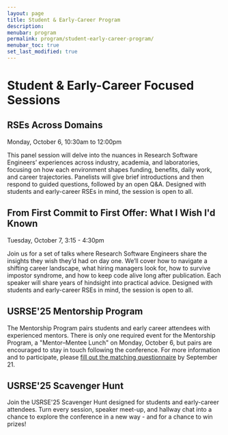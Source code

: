 ```yaml
---
layout: page
title: Student & Early-Career Program
description:
menubar: program
permalink: program/student-early-career-program/
menubar_toc: true
set_last_modified: true
---
```


# Student & Early-Career Focused Sessions

<a name="student-panel-Monday"></a>
## RSEs Across Domains

Monday, October 6, 10:30am to 12:00pm

This panel session will delve into the nuances in Research Software Engineers’ experiences 
across industry, academia, and laboratories, focusing on how each environment shapes 
funding, benefits, daily work, and career trajectories. Panelists will give brief 
introductions and then respond to guided questions, followed by an open Q&A. Designed with 
students and early-career RSEs in mind, the session is open to all.

<a name="student-session-Tuesday"></a>
## From First Commit to First Offer: What I Wish I'd Known

Tuesday, October 7, 3:15 - 4:30pm
 
Join us for a set of talks where Research Software Engineers share the insights they wish 
they’d had on day one. We’ll cover how to navigate a shifting career landscape, what hiring 
managers look for, how to survive impostor syndrome, and how to keep code alive long after 
publication. Each speaker will share years of hindsight into practical advice. Designed 
with students and early-career RSEs in mind, the session is open to all.

<a name="mentorship-program"></a>
## USRSE'25 Mentorship Program

The Mentorship Program pairs students and early career attendees with experienced mentors. 
There is only one required event for the Mentorship Program, a "Mentor–Mentee Lunch" on 
Monday, October 6, but pairs are encouraged to stay in touch following the conference. 
For more information and to participate, please [fill out the matching questionnaire](https://docs.google.com/forms/d/e/1FAIpQLSfpChAMh7E23ti9oXGCZsGTSCgutqXT_JO-dcd6UmDcc_5zew/viewform) 
by September 21. 

<a name="scavenger-hunt"></a>
## USRSE'25 Scavenger Hunt

Join the USRSE'25 Scavenger Hunt designed for students and early-career attendees. Turn 
every session, speaker meet-up, and hallway chat into a chance to explore the 
conference in a new way - and for a chance to win prizes!
